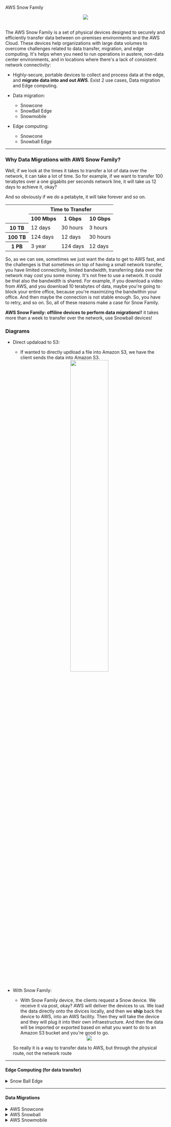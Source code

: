 AWS Snow Family

<div align="center">
  <img src="https://thumbs2.imgbox.com/5c/94/COU1p1I7_t.png">
</div>
<br/>

The AWS Snow Family is a set of physical devices designed to securely and efficiently transfer data between on-premises environments and the AWS Cloud. These devices help organizations with large data volumes to overcome challenges related to data transfer, migration, and edge computing. It's helps when you need to run operations in austere, non-data center environments, and in locations where there's a lack of consistent network connectivity:

- Highly-secure, portable devices to collect and process data at the edge, and <b>migrate data into and out AWS</b>. Exist 2 use cases, Data migration and Edge computing.

- Data migration:
  - Snowcone
  - SnowBall Edge
  - Snowmobile   


- Edge computing:
  - Snowcone
  - Snowball Edge

<hr/>

### Why Data Migrations with AWS Snow Family?

Well, if we look at the times it takes to transfer a lot of data over the network, it can take a lot of time. So for example, if we want to transfer 100 terabytes over a one gigabits per seconds network line, it will take us 12 days to achieve it, okay?

And so obviously if we do a petabyte, it will take forever and so on. 

<div align="center">
<table>
  <tr>
    <th rowspan=2></th>
    <th colspan=3>Time to Transfer</th>
  </tr>
  <tr>
    <th>100 Mbps</th>
    <th>1 Gbps</th>
    <th>10 Gbps</th>
  </tr>
  <tr>
    <th>
      10 TB
    </th>
    <td>
      12 days
    </td>
    <td>
      30 hours
    </td>
    <td>
      3 hours
    </td>
  </tr>
  <tr>
    <th>
      100 TB
    </th>
    <td>
      124 days
    </td>
    <td>
      12 days
    </td>
    <td>
      30 hours
    </td>
  </tr>
  <tr>
    <th>
      1 PB
    </th>
    <td>
      3 year
    </td>
    <td>
      124 days
    </td>
    <td>
      12 days
    </td>
  </tr>
</table>
</div>

So, as we can see, sometimes we just want the data to get to AWS fast, and the challenges is that sometimes on top of having a small network transfer, 
you have limited connectivity, limited bandwidth, transferring data over the network may cost you some money. It's not free to use a network. It could be that also the bandwidth is shared. For example, if you download a video from AWS, and you download 10 terabytes of data, maybe you're going to block your entire office, because you're maximizing the bandwithin your office. And then maybe the connection is not stable enough. So, you have to retry, and so on. So, all of these reasons make a case for Snow Family.

<b>AWS Snow Family: offiline devices to perform data migrations</b>If it takes more than a week to transfer over the network, use Snowball devices!


### Diagrams

- Direct updaload to S3:
  - If wanted to directly updload a file into Amazon S3, we have the client sends the data into Amazon S3.
  <div align="center">
    <img src="https://thumbs2.imgbox.com/e7/e7/Ih9IrkFy_t.png" width="50%">
  </div>

- With Snow Family:
  - With Snow Family device, the clients request a Snow device. We receive it via post, okay? AWS will deliver the devices to us. We load the data directly onto the divices locally, and then we <b>ship</b> back the device to AWS, into an AWS facility. Then they will take the device and they will plug it into their own infraestructure. And then the data will be imported or exported based on what you want to do to an Amazon S3 bucket and you're good to go.
   <div align="center">
    <img src="https://thumbs2.imgbox.com/9d/dd/WHpoBWQI_t.png">
  </div>
 
    So really it is a way to transfer data to AWS, but through the physical route, not the network route

<hr/>

#### Edge Computing (for data transfer)

<details>
   <summary>Snow Ball Edge</summary>
   <div align="center">
    <img src="https://www.ktexperts.com/wp-content/uploads/2019/11/Snowball-closed-600w.png" width="25%">
  </div>
  Snowball Edge is a huge box as you can see and it is going to be used to:
    <ul>
      <li>Physical data transport solution, move TBs or PBs in or out of AWS.</li>
      <li>Alternative to moving data over the network (and paying network fees)</li>
      <li>Pay for data transfer job</li>
      <li>Provide block storage and Amazon S3-compatible object storage</li>
      <li><b>Snowball Edge Storage Optimed:</b> 80TB of HDD capacity for block volume and S3 compatible object storage</li>
      <li><b>Snowball Edge Compute Optimed:</b> 42TB of HDD or 28TB NVMe capacity for block volume and S3 compatible object storage</li>
      <li>Use cases: large data cloud migrations, DC decommission, disaster recovery</li>
    </ul>
  
</details>


<hr/>

#### Data Migrations

<details>
  <summary>AWS Snowcone</summary>
  <div align="center">
    <img src="https://mms.businesswire.com/media/20200617005657/en/799138/4/4440824_AWS_Snowcone_E_Ink_Label.jpg" width="25%">
  </div>
  
 
  AWS Snowcone and Snowcone SSD:
  <ul>
    <li>Small, portable computing, anywhere, rugged & secure, withstands harsh enviroments</li>
    <li>Device used for edge computing, storage, and data transfer</li>
    <li>Snowcone - 8 TB of HDD Storage</li>
    <li>Snowcone SSD - 14 TB of SSD Storage</li>
  </ul>

   You will use the Snowcone where the Snowball does not fit, for example, in a space-constrained enviroment, and you must provide your own batteries and cables. Now to send back the data to AWS, you have two options, So either you send the data back offiline by shipping it, or you can connect this device after it has captured some data into a data center, for example, whatever that has an internet connection, and then use the AWS DataSync service to send the data back to AWS.
</details>

<details>
  <summary>AWS Snowball</summary>  

  <div align="center">
    <img src="https://www.ktexperts.com/wp-content/uploads/2019/11/Snowball-closed-600w.png" width="25%">
  </div>
</details>

<details>
  <summary>AWS Snowmobile</summary>
  
  <div align="center">
    <img src="https://d1.awsstatic.com/products/Snow/Snowmobile_11082016_09_SO1_534x300.2a5a5677ec9c098f2c4fa915a620e5fd2baed5a4.2a5a5677ec9c098f2c4fa915a620e5fd2baed5a4.png" width="50%">
  </div>
  
  The Snowmobile is an actual truck. So, when they announced it, they actually took a truck on stage to show, that it was an actual truck that is going to transfer data. And so, with Snowmobile, you can transfer exabytes of data:
  
  <ul>
    <li>Transfer exabytes of data (1EB = 1,000 PB = 1,000,000 TBs)</li>
    <li>Each Snowmobile will have 100 Petabytes of capacity (Then you need 10 Snowmobiles to reach 1 exabytes, use multiple in parallel)</li>
    <li>High security, temperature controlled, GPS, 24/7 video surveillance</li>
    <li>Better than Snowball if you transfer more than 10 PB</li>
  </ul>
</details>

